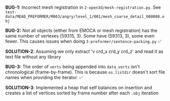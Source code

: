 **BUG-1:** Incorrect mesh registration in `2-open3d/mesh-registration.py`. See `test-data/MEAD_PREFORMER/M003/angry/level_1/001/mesh_coarse_detail_000080.obj`

**BUG-2:** Not all objects (either from EMOCA or mesh registration) has the same number of vertexes (59315, 3). Some have (59313, 3), some even fewer. This causes issues when doing `3-preformer/sentence-packing.py` ✅ 

**SOLUTION-2**: Assuming we only extract 'v crd_x crd_y crd_z' and read it as text file without any library


**BUG-3:** The order of `verts` being appended into `data_verts` isn't chronological (frame-by-frame). This is because `os.listdir` doesn't sort file names when providing the iterator. ✅

**SOLUTION-3**: Implemented a heap that self balances on insertion and creates a list of vertices sorted by frame number after each `.obj` iteration
